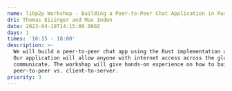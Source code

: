 ```yaml
---
name: libp2p Workshop - Building a Peer-to-Peer Chat Application in Rust
dri: Thomas Eizinger and Max Inden
date: 2023-04-18T14:15:00.000Z
days: 1
times: '16:15 - 18:00'
description: >-
  We will build a peer-to-peer chat app using the Rust implementation of libp2p.
  Our application will allow anyone with internet access across the globe to
  communicate. The workshop will give hands-on experience on how to build
  peer-to-peer vs. client-to-server. 
priority: 3
---
```




